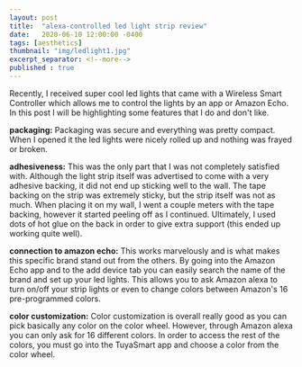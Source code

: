 ```yaml
---
layout: post
title:  "alexa-controlled led light strip review"
date:   2020-06-10 12:00:00 -0400
tags: [aesthetics]
thumbnail: "img/ledlight1.jpg"
excerpt_separator: <!--more-->
published : true
---
```


Recently, I received super cool led lights that came with a Wireless Smart Controller which allows me to control the lights by an app or Amazon Echo. In this post I will be highlighting some features that I do and don't like.

<!--more-->

<b>packaging:</b> Packaging was secure and everything was pretty compact. When I opened it the led lights were nicely
 rolled up and
 nothing was frayed or broken.


<b>adhesiveness:</b> This was the only part that I was not completely satisfied with. Although the light strip itself
 was advertised to come with a very adhesive backing, it did not end up sticking well to the wall. The tape backing on the strip was extremely sticky, but the strip itself was not as much. When placing it on my wall, I went a couple meters with the tape backing, however it started peeling off as I continued. Ultimately, I used dots of hot glue on the back in order to give extra support (this ended up working quite well).


<b>connection to amazon echo:</b> This works marvelously and is what makes this specific brand stand out from the
 others. By going into the Amazon Echo
 app and to the add device tab you can easily search the name of the brand and set up your led lights. This allows
  you to ask Amazon alexa to turn on/off your strip lights or even to change colors between Amazon's 16 pre-programmed
   colors.


<b>color customization:</b> Color customization is overall really good as you can pick basically any color on the
 color wheel. However, through
 Amazon alexa you can only ask for 16 different colors. In order to access the rest of the colors, you must go into
  the TuyaSmart app and choose a color from the color wheel.

